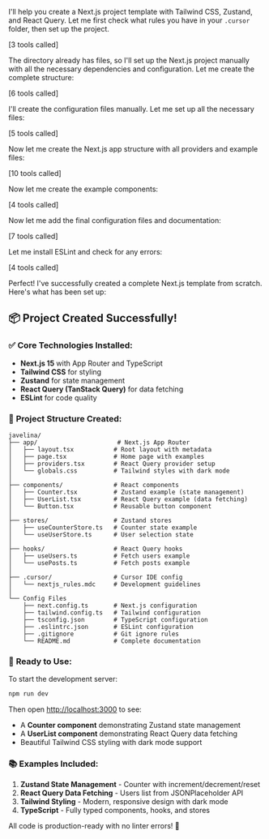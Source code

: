 I'll help you create a Next.js project template with Tailwind CSS, Zustand, and React Query. Let me first check what rules you have in your `.cursor` folder, then set up the project.

[3 tools called]

The directory already has files, so I'll set up the Next.js project manually with all the necessary dependencies and configuration. Let me create the complete structure:

[6 tools called]

I'll create the configuration files manually. Let me set up all the necessary files:

[5 tools called]

Now let me create the Next.js app structure with all providers and example files:

[10 tools called]

Now let me create the example components:

[4 tools called]

Now let me add the final configuration files and documentation:

[7 tools called]

Let me install ESLint and check for any errors:

[4 tools called]

Perfect! I've successfully created a complete Next.js template from scratch. Here's what has been set up:

## 📦 **Project Created Successfully!**

### ✅ **Core Technologies Installed:**
- **Next.js 15** with App Router and TypeScript
- **Tailwind CSS** for styling
- **Zustand** for state management  
- **React Query (TanStack Query)** for data fetching
- **ESLint** for code quality

### 📁 **Project Structure Created:**

```
javelina/
├── app/                      # Next.js App Router
│   ├── layout.tsx           # Root layout with metadata
│   ├── page.tsx             # Home page with examples
│   ├── providers.tsx        # React Query provider setup
│   └── globals.css          # Tailwind styles with dark mode
│
├── components/              # React components
│   ├── Counter.tsx          # Zustand example (state management)
│   ├── UserList.tsx         # React Query example (data fetching)
│   └── Button.tsx           # Reusable button component
│
├── stores/                  # Zustand stores
│   ├── useCounterStore.ts   # Counter state example
│   └── useUserStore.ts      # User selection state
│
├── hooks/                   # React Query hooks
│   ├── useUsers.ts          # Fetch users example
│   └── usePosts.ts          # Fetch posts example
│
├── .cursor/                 # Cursor IDE config
│   └── nextjs_rules.mdc     # Development guidelines
│
└── Config Files
    ├── next.config.ts       # Next.js configuration
    ├── tailwind.config.ts   # Tailwind configuration
    ├── tsconfig.json        # TypeScript configuration
    ├── .eslintrc.json       # ESLint configuration
    ├── .gitignore           # Git ignore rules
    └── README.md            # Complete documentation
```

### 🚀 **Ready to Use:**

To start the development server:

```bash
npm run dev
```

Then open [http://localhost:3000](http://localhost:3000) to see:
- A **Counter component** demonstrating Zustand state management
- A **UserList component** demonstrating React Query data fetching
- Beautiful Tailwind CSS styling with dark mode support

### 📚 **Examples Included:**

1. **Zustand State Management** - Counter with increment/decrement/reset
2. **React Query Data Fetching** - Users list from JSONPlaceholder API
3. **Tailwind Styling** - Modern, responsive design with dark mode
4. **TypeScript** - Fully typed components, hooks, and stores

All code is production-ready with no linter errors! 🎉
